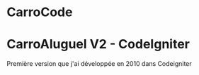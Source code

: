 # CarroCode
# CarroAluguel V2  - CodeIgniter
Première version que j'ai développée en 2010 dans Codeigniter
